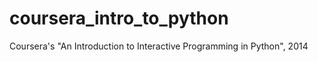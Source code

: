 coursera_intro_to_python
========================

Coursera's "An Introduction to Interactive Programming in Python", 2014
